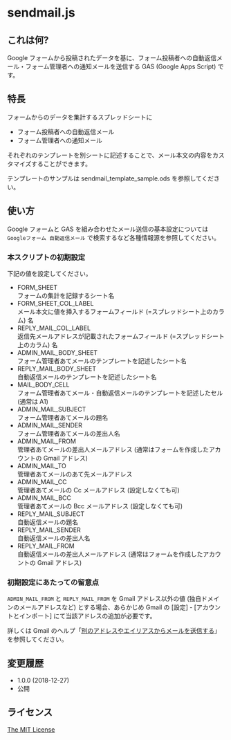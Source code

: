 # sendmail.js

## これは何?

Google フォームから投稿されたデータを基に、フォーム投稿者への自動返信メール・フォーム管理者への通知メールを送信する GAS (Google Apps Script) です。

## 特長

フォームからのデータを集計するスプレッドシートに

* フォーム投稿者への自動返信メール
* フォーム管理者への通知メール

それぞれのテンプレートを別シートに記述することで、メール本文の内容をカスタマイズすることができます。

テンプレートのサンプルは sendmail_template_sample.ods を参照してください。

## 使い方

Google フォームと GAS を組み合わせたメール送信の基本設定については ``Googleフォーム 自動返信メール`` で検索するなど各種情報源を参照してください。

### 本スクリプトの初期設定

下記の値を設定してください。

* FORM_SHEET  
  フォームの集計を記録するシート名
* FORM_SHEET_COL_LABEL  
  メール本文に値を挿入するフォームフィールド (=スプレッドシート上のカラム) 名
* REPLY_MAIL_COL_LABEL  
  返信先メールアドレスが記載されたフォームフィールド (=スプレッドシート上のカラム) 名
* ADMIN_MAIL_BODY_SHEET  
  フォーム管理者あてメールのテンプレートを記述したシート名
* REPLY_MAIL_BODY_SHEET  
  自動返信メールのテンプレートを記述したシート名
* MAIL_BODY_CELL  
  フォーム管理者あてメール・自動返信メールのテンプレートを記述したセル (通常は A1)
* ADMIN_MAIL_SUBJECT  
  フォーム管理者あてメールの題名
* ADMIN_MAIL_SENDER  
  フォーム管理者あてメールの差出人名
* ADMIN_MAIL_FROM  
  管理者あてメールの差出人メールアドレス (通常はフォームを作成したアカウントの Gmail アドレス)
* ADMIN_MAIL_TO  
  管理者あてメールのあて先メールアドレス
* ADMIN_MAIL_CC  
  管理者あてメールの Cc メールアドレス (設定しなくても可)
* ADMIN_MAIL_BCC  
  管理者あてメールの Bcc メールアドレス (設定しなくても可)
* REPLY_MAIL_SUBJECT  
  自動返信メールの題名
* REPLY_MAIL_SENDER  
  自動返信メールの差出人名
* REPLY_MAIL_FROM  
  自動返信メールの差出人メールアドレス (通常はフォームを作成したアカウントの Gmail アドレス)

### 初期設定にあたっての留意点

``ADMIN_MAIL_FROM`` と ``REPLY_MAIL_FROM`` を Gmail アドレス以外の値 (独自ドメインのメールアドレスなど) とする場合、あらかじめ Gmail の [設定] - [アカウントとインポート] にて当該アドレスの追加が必要です。

詳しくは Gmail のヘルプ「[別のアドレスやエイリアスからメールを送信する](https://support.google.com/mail/answer/22370?hl=ja)」を参照してください。

## 変更履歴

* 1.0.0 (2018-12-27)
 * 公開

## ライセンス

[The MIT License](https://opensource.org/licenses/mit-license.php)
